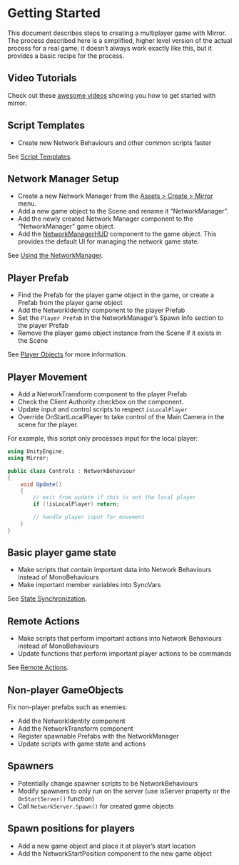 # Getting Started

This document describes steps to creating a multiplayer game with Mirror. The process described here is a simplified, higher level version of the actual process for a real game; it doesn’t always work exactly like this, but it provides a basic recipe for the process.

## Video Tutorials <a href="#video-tutorials" id="video-tutorials"></a>

Check out these [awesome videos](../../community-guides/video-tutorials.md) showing you how to get started with mirror.

## Script Templates <a href="#script-templates" id="script-templates"></a>

* Create new Network Behaviours and other common scripts faster

See [Script Templates](script-templates.md).

## Network Manager Setup <a href="#networkmanager-set-up" id="networkmanager-set-up"></a>

* Create a new Network Manager from the [Assets > Create > Mirror](script-templates.md) menu.
* Add a new game object to the Scene and rename it “NetworkManager”.
* Add the newly created Network Manager component to the “NetworkManager” game object.
* Add the [NetworkManagerHUD](../components/network-manager-hud.md) component to the game object. This provides the default UI for managing the network game state.

See [Using the NetworkManager](../components/network-manager.md).

## Player Prefab <a href="#player-prefab" id="player-prefab"></a>

* Find the Prefab for the player game object in the game, or create a Prefab from the player game object
* Add the NetworkIdentity component to the player Prefab
* Set the `Player Prefab` in the NetworkManager’s Spawn Info section to the player Prefab
* Remove the player game object instance from the Scene if it exists in the Scene

See [Player Objects](../guides/gameobjects/player-gameobjects.md) for more information.

## Player Movement <a href="#player-movement" id="player-movement"></a>

* Add a NetworkTransform component to the player Prefab
* Check the Client Authority checkbox on the component.
* Update input and control scripts to respect `isLocalPlayer`
* Override OnStartLocalPlayer to take control of the Main Camera in the scene for the player.

For example, this script only processes input for the local player:

```csharp
using UnityEngine;
using Mirror;

public class Controls : NetworkBehaviour
{
    void Update()
    {
        // exit from update if this is not the local player
        if (!isLocalPlayer) return;

        // handle player input for movement
    }
}
```

## Basic player game state <a href="#basic-player-game-state" id="basic-player-game-state"></a>

* Make scripts that contain important data into Network Behaviours instead of MonoBehaviours
* Make important member variables into SyncVars

See [State Synchronization](../guides/synchronization/).

## Remote Actions <a href="#networked-actions" id="networked-actions"></a>

* Make scripts that perform important actions into Network Behaviours instead of MonoBehaviours
* Update functions that perform important player actions to be commands

See [Remote Actions](../guides/communications/remote-actions.md).

## Non-player GameObjects <a href="#non-player-game-objects" id="non-player-game-objects"></a>

Fix non-player prefabs such as enemies:

* Add the NetworkIdentity component
* Add the NetworkTransform component
* Register spawnable Prefabs with the NetworkManager
* Update scripts with game state and actions

## Spawners <a href="#spawners" id="spawners"></a>

* Potentially change spawner scripts to be NetworkBehaviours
* Modify spawners to only run on the server (use isServer property or the `OnStartServer()` function)
* Call `NetworkServer.Spawn()` for created game objects

## Spawn positions for players <a href="#spawn-positions-for-players" id="spawn-positions-for-players"></a>

* Add a new game object and place it at player’s start location
* Add the NetworkStartPosition component to the new game object
